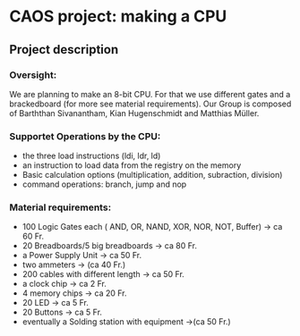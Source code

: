 
# CAOS project: making a CPU
## Project description

### Oversight:
We are planning to make an 8-bit CPU. For that we use different gates and a brackedboard (for more see material requirements). Our Group is composed of  Barththan Sivanantham, Kian Hugenschmidt and Matthias Müller.

### Supportet Operations by the CPU:
* the three load instructions (ldi, ldr, ld)
* an instruction to load data from the registry on the memory
* Basic calculation options (multiplication, addition, subraction, division)
* command operations: branch, jump and nop

### Material requirements:
* 100 Logic Gates each ( AND, OR, NAND, XOR, NOR, NOT, Buffer)											-> ca 60 Fr.
* 20 Breadboards/5 big breadboards 	-> ca 80 Fr.
* a Power Supply Unit							-> ca 50 Fr.
* two ammeters										-> (ca 40 Fr.)
* 200 cables with different length		-> ca 50 Fr.
* a clock chip											-> ca 2 Fr.
* 4 memory chips									-> ca 20 Fr.
* 20 LED 												-> ca 5 Fr.
* 20 Buttons											-> ca 5 Fr.
* eventually a Solding station with equipment ->(ca 50 Fr.)


<!--stackedit_data:
eyJoaXN0b3J5IjpbMTQxNDc2MDgwOCwtMTY2ODY5MDQwMiwxND
Y2OTM0MTI3LDEzMDg2NTYxMDAsMTMzMTAxMzkwOSwtMTgwNDE3
ODIyOSwtOTAyMTQ1MDEzLC0yMTM5MTE0NjI4LDE5MTI1ODg3Mz
MsNzMwOTk4MTE2XX0=
-->